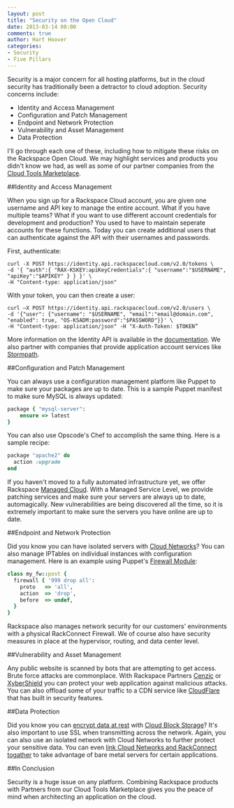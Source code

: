 ```yaml
---
layout: post
title: "Security on the Open Cloud"
date: 2013-03-14 08:00
comments: true
author: Hart Hoover
categories: 
- Security
- Five Pillars
---
```

Security is a major concern for all hosting platforms, but in the cloud security has traditionally been a detractor to cloud adoption. Security concerns include:

* Identity and Access Management
* Configuration and Patch Management
* Endpoint and Network Protection
* Vulnerability and Asset Management
* Data Protection

I'll go through each one of these, including how to mitigate these risks on the Rackspace Open Cloud. We may highlight services and products you didn't know we had, as well as some of our partner companies from the [Cloud Tools Marketplace](https://cloudtools.rackspace.com/home).<!--More-->

##Identity and Access Management

When you sign up for a Rackspace Cloud account, you are given one username and API key to manage the entire account. What if you have multiple teams? What if you want to use different account credentials for development and production? You used to have to maintain seperate accounts for these functions. Today you can create additional users that can authenticate against the API with their usernames and passwords.

First, authenticate:

    curl -X POST https://identity.api.rackspacecloud.com/v2.0/tokens \
    -d '{ "auth":{ "RAX-KSKEY:apiKeyCredentials":{ "username":"$USERNAME", "apiKey":"$APIKEY" } } }' \
    -H "Content-type: application/json"

With your token, you can then create a user:

	curl –X POST https://identity.api.rackspacecloud.com/v2.0/users \
	-d '{"user": {"username": "$USERNAME", "email":"email@domain.com", "enabled": true, "OS-KSADM:password":"$PASSWORD"}}' \
	-H "Content-type: application/json" -H "X-Auth-Token: $TOKEN”

More information on the Identity API is available in the [documentation](http://docs.rackspace.com/auth/api/v2.0/auth-client-devguide/content/Overview-d1e65.html). We also partner with companies that provide application account services like [Stormpath](http://www.stormpath.com/).

##Configuration and Patch Management

You can always use a configuration management platform like Puppet to make sure your packages are up to date. This is a sample Puppet manifest to make sure MySQL is always updated:

```ruby
package { "mysql-server":
	ensure => latest
}
```

You can also use Opscode's Chef to accomplish the same thing. Here is a sample recipe:

```ruby
package "apache2" do
  action :upgrade
end
```

If you haven't moved to a fully automated infrastructure yet, we offer Rackspace [Managed Cloud](http://www.rackspace.com/cloud/managed_cloud/). With a Managed Service Level, we provide patching services and make sure your servers are always up to date, automagically. New vulnerabilities are being discovered all the time, so it is extremely important to make sure the servers you have online are up to date.

##Endpoint and Network Protection

Did you know you can have isolated servers with [Cloud Networks](http://devops.rackspace.com/protect-your-infrastructure-servers-with-bastion-hosts-and-isolated-cloud-networks.html)? You can also manage IPTables on individual instances with configuration management. Here is an example using Puppet's [Firewall Module](http://forge.puppetlabs.com/puppetlabs/firewall):

```ruby
class my_fw::post {
  firewall { '999 drop all':
    proto   => 'all',
    action  => 'drop',
    before  => undef,
  }
}
```

Rackspace also manages network security for our customers' environments with a physical RackConnect Firewall. We of course also have security measures in place at the hypervisor, routing, and data center level.

##Vulnerability and Asset Management

Any public website is scanned by bots that are attempting to get access. Brute force attacks are commonplace. With Rackspace Partners [Cenzic](https://cloudtools.rackspace.com/apps/305?1309562559) or [XyberShield](https://cloudtools.rackspace.com/apps/233?608833109) you can protect your web application against malicious attacks. You can also offload some of your traffic to a CDN service like [CloudFlare](https://cloudtools.rackspace.com/apps/291?788742213) that has built in security features.

##Data Protection

Did you know you can [encrypt data at rest](https://community.rackspace.com/products/f/5/t/66.aspx) with [Cloud Block Storage](http://www.rackspace.com/knowledge_center/article/cloud-block-storage-overview)? It's also important to use SSL when transmitting across the network. Again, you can also use an isolated network with Cloud Networks to further protect your sensitive data. You can even [link Cloud Networks and RackConnect togather](http://www.rackspace.com/knowledge_center/article/rackconnect-with-cloud-networks-faq) to take advantage of bare metal servers for certain applications.

##In Conclusion

Security is a huge issue on any platform. Combining Rackspace products with Partners from our Cloud Tools Marketplace gives you the peace of mind when architecting an application on the cloud.
